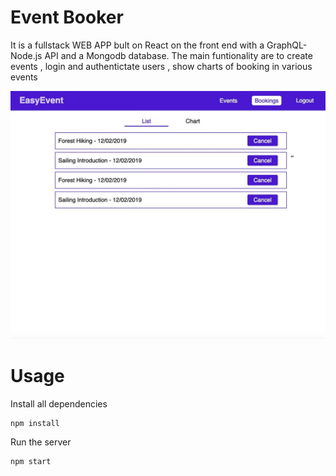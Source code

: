 # Event Booker
It is a fullstack WEB APP bult on React on the front end  with a GraphQL-Node.js API and a Mongodb database.
The main funtionality are to create events , login and authentictate users , show charts of booking in various events

![Event-Booker](./EvBk1.JPG)


# Usage
Install all dependencies
```sh
npm install
```

Run the server
```sh
npm start
```
